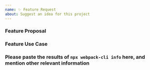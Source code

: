 ```yaml
---
name: ✨ Feature Request
about: Suggest an idea for this project
---
```


<!-- Please don't delete this template otherwise your issue will be closed immediately -->
<!-- Before creating an issue please make sure you are using the latest version of webpack. -->

### Feature Proposal

<!-- Please ask questions on StackOverflow or the GitHub Discussions. -->
<!-- https://github.com/webpack/webpack/discussions -->
<!-- https://stackoverflow.com/questions/ask?tags=webpack -->
<!-- Issues which contain questions or support requests will be closed. -->

### Feature Use Case

### Please paste the results of `npx webpack-cli info` here, and mention other relevant information
